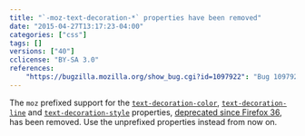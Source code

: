 ```yaml
---
title: "`-moz-text-decoration-*` properties have been removed"
date: "2015-04-27T13:17:23-04:00"
categories: ["css"]
tags: []
versions: ["40"]
cclicense: "BY-SA 3.0"
references:
    "https://bugzilla.mozilla.org/show_bug.cgi?id=1097922": "Bug 1097922 - Remove temporary aliases for -moz-text-decoration-*."
---
```

The `moz` prefixed support for the [`text-decoration-color`](https://developer.mozilla.org/en-US/docs/Web/CSS/text-decoration-color), [`text-decoration-line`](https://developer.mozilla.org/en-US/docs/Web/CSS/text-decoration-line) and [`text-decoration-style`](https://developer.mozilla.org/en-US/docs/Web/CSS/text-decoration-style) properties, [deprecated since Firefox 36](https://www.fxsitecompat.com/en-US/docs/2014/css3-text-decoration-properties-have-been-unprefixed-text-decoration-becomes-a-shorthand/), has been removed. Use the unprefixed properties instead from now on.
